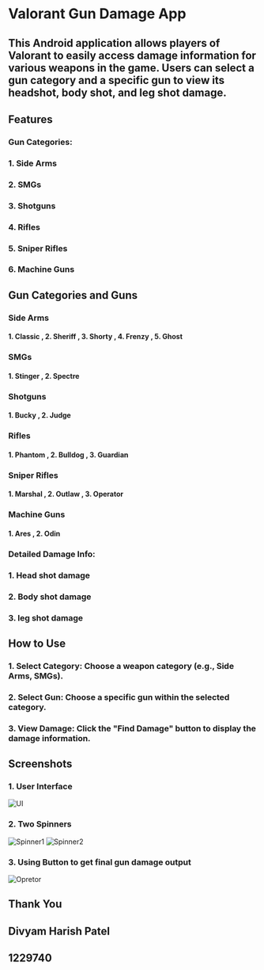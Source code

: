 # Valorant Gun Damage App
 
## This Android application allows players of Valorant to easily access damage information for various weapons in the game. Users can select a gun category and a specific gun to view its headshot, body shot, and leg shot damage. 

## Features
### Gun Categories:
### 1. Side Arms 
### 2. SMGs
### 3. Shotguns
### 4. Rifles
### 5. Sniper Rifles 
### 6. Machine Guns

## Gun Categories and Guns
### Side Arms
#### 1. Classic , 2. Sheriff , 3. Shorty , 4. Frenzy , 5. Ghost

### SMGs
#### 1. Stinger , 2. Spectre
 
### Shotguns
#### 1. Bucky , 2. Judge

### Rifles 
#### 1. Phantom , 2. Bulldog , 3. Guardian

### Sniper Rifles
#### 1. Marshal , 2. Outlaw , 3. Operator

### Machine Guns
#### 1. Ares , 2. Odin


### Detailed Damage Info:
### 1. Head shot damage
### 2. Body shot damage
### 3. leg shot damage



## How to Use
### 1. Select Category: Choose a weapon category (e.g., Side Arms, SMGs).
### 2. Select Gun: Choose a specific gun within the selected category.
### 3. View Damage: Click the "Find Damage" button to display the damage information.

## Screenshots
### 1. User Interface 

![UI](https://github.com/user-attachments/assets/8b2a05ce-36d9-4fe1-948c-01850ca680e5)

### 2. Two Spinners 

![Spinner1](https://github.com/user-attachments/assets/90fd4f96-47a1-4b68-bdae-34d87235ed14)
![Spinner2](https://github.com/user-attachments/assets/f22a04cd-7117-4eb0-a6cd-61320b9a25b2)

### 3. Using Button to get final gun damage output 

![Opretor](https://github.com/user-attachments/assets/e31da7ee-046c-45bb-9111-61bd14149123) 


## Thank You 
## Divyam Harish Patel
## 1229740





